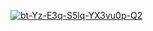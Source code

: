 <a href="https://imgbb.com/"><img src="https://i.ibb.co/BsCMj3F/bt-Yz-E3q-S5lq-YX3vu0p-Q2.jpg" alt="bt-Yz-E3q-S5lq-YX3vu0p-Q2" border="0"></a>
